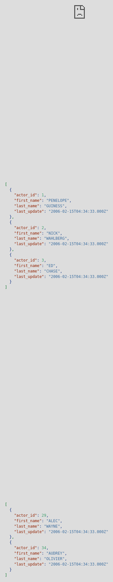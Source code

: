 ```yaml
---
title: Automatically generate a CRUD Web API using Hyperlambda
description: In this article we generate a Hyperlambda CRUD web API using Magic, for then to analyse the generated code, providing you with the knowledge required to understand how Magic is doing its Magic.
og_image: "https://raw.githubusercontent.com/polterguy/polterguy.github.io/master/images/og-crud.jpg"
---
```


# Automatically generate a CRUD Web API using Hyperlambda

This is a _"hands on tutorial"_, and assumes you've already [installed Magic](/tutorials/getting-started/)
locally or at some server. This tutorial covers the following parts of Magic and Hyperlambda.

* How to automatically generate a Hyperlambda HTTP CRUD API wrapping your database
* The SQL, CRUD, Endpoints and Hyper IDE menu items
* CRUD database slots
* Passing arguments to Hyperlambda endpoints
* Validating arguments
* Authorisation and authentication

This is going to be a _"different"_ tutorial, since instead of creating code ourselves, we will use
Magic to generate our code, and analyse what Magic did afterwards. If you prefer to
watch a video where I demonstrate this process, you can watch the following video.

<div class="video">
<iframe width="560" height="315" style="position:absolute; top:0; left:0; width:100%; height:100%;" src="https://www.youtube.com/embed/HA0PDQITbZI" frameborder="0" allow="accelerometer; autoplay; encrypted-media; gyroscope; picture-in-picture" allowfullscreen></iframe>
</div>

What Magic just did for us in the above video was providing us with a starting
point, from where we can modify the code afterwards.
However, in order to modify the code, we'll need to understand it. So let us walk through it step
by step, starting out with the creation of our database, ending up with an understanding of the
Hyperlambda code that Magic created for us.

## Creating your database

Open the _"SQL"_ menu item in your dashboard and click the _"Load"_ button. Choose _"sakila"_
if you're using MySQL as your primary database. Choose _"northwind-simplified"_ if you're using SQL Server.
Choose _"pagila"_ if you're using PostgreSQL. Load the database script, and click the _"Execute"_ button.

![Creating your Sakila database](https://raw.githubusercontent.com/polterguy/polterguy.github.io/master/images/sql-editor.jpg)

This creates a database for you, which will be the foundation for generating our HTTP CRUD backend.

## Generating your backend

Before we can generate our backend we will have to purge our database cache. Click the little spiral
icon in your SQL menu item beneath the SQL editor. Below is a screenshot showing you how.

![Purging your server side database cache](https://raw.githubusercontent.com/polterguy/polterguy.github.io/master/images/purge-cache.jpg)

Open the _"CRUD"_ menu item, choose your newly created database, and click _"Crudify all tables"_.
Below you can see a screenshot.

![Generating your backend](https://raw.githubusercontent.com/polterguy/polterguy.github.io/master/images/backend-crud.jpg)

As you generate your backend you will notice that Magic says something like _"xxx LOC generated"_.
This number is the lines of code that Magic automatically generated for you, and depends upon
your database and its number of tables. A small database such as sakila will typically only
generate some 3,500 lines of code - While a larger database might generate tens of
thousands of lines of code for you.

## Playing with our CRUD endpoints

After having done the above, Magic will have created a bunch of Hyperlambda files for you in
your _"/modules/xxx"_ folder, where _"xxx"_ is your database name. Open the _"Hyper IDE"_ menu
item in your dashboard, and take a look at this folder. These files will wrap
all the 4 main CRUD operations towards your tables, in addition to a count endpoint. The
structure should resemble the following.

* Create - _"xxx.post.hl"_
* Read - _"xxx.get.hl"_
* Update - _"xxx.put.hl"_
* Delete - _"xxx.delete.hl"_
* Count - _"xxx-count.get.hl"_

You will have 5 files resembling the above structure for each of your tables in your database.
We will study the files generated around one of these tables, but it doesn't matter which
database you generated, or which table you select - The structure will be similar enough
regardless of what table you choose. However, before we start looking at the code, let's
play around with the code, by going to the _"Endpoints"_ menu item, and filter on one of
your tables. In the screenshot below, we've chosen _"sakila/actor"_. Click the
_"get"_ endpoint, at which point you should see something resembling the following.

![Invoking your HTTP endpoints](https://raw.githubusercontent.com/polterguy/polterguy.github.io/master/images/endpoints.jpg)

You can already invoke your endpoint by clicking the _"Invoke"_ button for your endpoint.
If you do this, you should see a bunch of JSON objects returned from your server resembling
the following, depending upon which table you chose.

```json
[
  {
    "actor_id": 1,
    "first_name": "PENELOPE",
    "last_name": "GUINESS",
    "last_update": "2006-02-15T04:34:33.000Z"
  },
  {
    "actor_id": 2,
    "first_name": "NICK",
    "last_name": "WAHLBERG",
    "last_update": "2006-02-15T04:34:33.000Z"
  },
  {
    "actor_id": 3,
    "first_name": "ED",
    "last_name": "CHASE",
    "last_update": "2006-02-15T04:34:33.000Z"
  }
]
```

The read endpoint supports all of the following features.

* Paging through **[limit]** and **[offset]**
* Ordering items through **[order]** and **[direction]**
* Filtering
* Specifying a boolean **[operator]** for filter criteria

The above is what you would typically need most of the times as you read items from your database.
If you'd like to find items only matching a specific criteria, you can add a filter for your criteria
to have your backend only return items matching your filter. You will see a whole range of possible
filters for each column in your table such as illustrated for the **first_name** column below.

* __actor.first_name.eq__ - First name being exact match of the specified string
* __actor.first_name.neq__ - First name _not_ equal to the specified string
* __actor.first_name.like__ - First name contains the specified string supporting wildcards as `%`
* __actor.first_name.mt__ - First name more than the specified string
* __actor.first_name.lt__ - First name less than the specified string
* __actor.first_name.mteq__ - First name more than or equal to the specified string
* __actor.first_name.lteq__ - First name less than or equal to the specified string

**Notice** - Depending upon whether or not you checked of the _"Verbose"_ checkbox as you crudified
your backend, you will see more or less options for filtering on each column. The _"Verbose"_ checkbox
allows you to create _more_ filtering options for your generated endpoints.

Each column will have a range of filter options matching the above comparison operators. If some
of your filter conditions doesn't make sense for a particular column, you can delete these later
as we start editing the endpoint's code. However, try clicking the **actor.first_name.like** filter
button for instance, and add the value _"A%"_ into it, click _"Add"_, and invoke your endpoint again.
This time only items matching your filter condition are returned, such as the following JSON
illustrates.

```json
[
  {
    "actor_id": 29,
    "first_name": "ALEC",
    "last_name": "WAYNE",
    "last_update": "2006-02-15T04:34:33.000Z"
  },
  {
    "actor_id": 34,
    "first_name": "AUDREY",
    "last_name": "OLIVIER",
    "last_update": "2006-02-15T04:34:33.000Z"
  }
]
```

You can combine as many conditions as you wish the same way we added the above **like** filter.
Conditions are by default **and**'ed together, implying _all conditions must match_ - But
this can be changed to **or** by changing the value of the **[operator]** argument.

You can also create and update items if you select your **post** or **put** endpoints. However,
these endpoints require you to provide a JSON payload instead of parametrizing
your endpoint using query parameters. Try to create and update some items using these
two endpoints. Just remember that regardless of what table you choose, the primary key parts
to the update endpoint is the criteria of _which item to update_. Magic only creates endpoints
that supports updating _one item at the time by default_ - And the generator does not produce
code allowing you to change the primary key. For the _"put"_ and _"delete"_ endpoints,
the primary key(s) for your tables are also _mandatory_ and you have to supply these, otherwise
the backend will return an error to you.

### Meta data

If you go through your endpoints, you will see a lot of meta information. This was generated
automatically based upon your database schema, and is also publicly exposed to the client, almost
the same way the Open Web API or Swagger is able to enumerate and document your HTTP endpoints.
Hence, we've already documented our HTTP endpoints, even though we haven't manually created a
single line of code. Magic also creates meta information like this for your manually
created endpoints. This meta data becomes crucial as we later start looking at how Magic creates
your frontend. You can see this meta information as properties of your endpoint if you go to
the _"Endpoints"_ menu item and click any of your endpoints.

## Analysing the code

Once you're done playing around with your endpoints, open up _"Hyper IDE"_. Click
the _"modules"_ folder, then click the folder with the same name as the name of the database you generated above.
Click for instance the _"actor.get.hl"_ file, at which point you should see something resembling
the following.

![Editing your Hyperlambda using Hyper IDE](https://raw.githubusercontent.com/polterguy/polterguy.github.io/master/images/hyper-ide.jpg)

If you didn't generate CRUD endpoints for your sakila database then at least make
sure that whatever file you're looking at ends with _".get.hl"_ such that we're looking at roughly the
same thing. What you are looking at now is the Hyperlambda Magic automatically
generated for you. The most important part of this code is the following section.

```
   data.read
      database-type:mysql
      table:actor
      columns
         actor.actor_id
         actor.first_name
         actor.last_name
         actor.last_update
      where
         and
```

The above invocation to the **[data.read]** slot is _"transpiled"_ by Magic into an SQL statement,
retrieving your records from your database according to your filter conditions. The result of this
SQL is then returned back to the client as JSON in the **[return-nodes]** line at the bottom of your
code. The above slot will expect an already open database connection. To open a database connection
we use the **[data.connect]** slot. The following code shows you how to connect to a database.

```
data.connect:[generic|sakila]
   database-type:mysql
```

In the above **[data.connect]** invocation we are referencing a connection string who's name is
_"generic"_ and we're choosing to open the _"sakila"_ database in this instance. Since we supply
_"mysql"_ as our value to **[database-type]** this will ensure Magic uses the MySQL connection
string named _"generic"_. You can add additional connection strings to Magic by opening the
_"Config"_ menu item from your dashboard and edit your configuration settings.

Notice how the generated Hyperlambda for your **[data.read]** invocation can be found _inside_
your **[data.connect]** invocation. This implies that your read invocation will use this database
connection implicitly, since the read invocation is _"a lambda object inside of your database connection"_.
Hence all database operations inside of a **[data.connect]** invocation will by default use that
database connection to connect to your database and execute its SQL. Think of these slots as
an **SqlConnection** instance and an **SqlDataReader** instance, where the reader uses the connection
you previously opened - Then realise that the 3 carriage returns found in front of the **[data.read]**
invocation becomes kind of like _"the scope"_ of the **[data.connect]** invocation, implying the
Hyperlambda inside **[data.connect]** is actually a lambda object, or a _"lambda argument"_ to your connect
invocation.

> In Hyperlambda code is always an argument, and all arguments are code

This is why it's called Hyperlambda, because _everything_ is a lambda object. Hyperlambda is
said to be _"a functional programming language"_. We will go through the exact syntax of Hyperlambda
in a later tutorial, but for now realise that in Hyperlambda _spaces counts_ - Kind of like the
same way they do in YAML or Python, and 3 spaces declares a _"scope"_, while a colon `:`
declares the beginning of a node's value. Nodes again is a tree structure having a value, a name,
and children. This is the foundation of Hyperlambda. Hyperlambda is actually just a text representation
of a tree structure, the same way YAML, JSON, or XML is. Nodes are Hyperlambda's object implementation
again. See the documentation for [magic.node](/documentation/magic.node/) for more details.

### Arguments passing

If you look at the top of your file, you will see something resembling the following.

```
.arguments
   limit:long
   offset:long
   order:string
   direction:string
   operator:string
   actor.actor_id.eq:long
   actor.first_name.like:string
   actor.first_name.eq:string
   actor.last_name.like:string
   actor.last_name.eq:string
   actor.last_update.eq:date
```

The endpoint resolver will actually read the above **[.arguments]** node, and use it to
retrieve meta information about which arguments your endpoint can accept. If you edit it,
save it, and go back to your endpoints file menu, you can see how it's automatically updated,
and the arguments provided by the meta information parts of the endpoint resolver automatically
changes. The **[.arguments]** node is said to _"declare which arguments your endpoint can accept"_.
You can add or remove arguments as you see fit.

#### Validating arguments

If you open one of your _"xxx.delete.hl"_ endpoint files in Hyper IDE, you will see something
resembling the following just below your **[.arguments]** collection.

```
validators.mandatory:x:@.arguments/*/xxx
```

This is a mandatory validator, and makes sure the endpoint cannot be invoked without passing in
an **[xxx]** argument. Hyperlambda contains many similar validators for validating numbers,
emails, date and time objects, etc. If you want to see what validators you can use
in Hyperlambda, you can checkout the documentation for [magic.lambda.validators](/documentation/magic.lambda.validators).
You can also use the autocomplete features of the Hyperlambda editor, by finding an empty
line and click FN+CONTROL+SPACE on a Mac or CTRL+SPACE on Windows. This will show you
the autocompleter for Hyperlambda slots, allowing you to filter on for instance validator
slots, such as the following illustrates.

![Autocomplete on validators](https://raw.githubusercontent.com/polterguy/polterguy.github.io/master/images/autocomplete.jpg)

### Authorisation and authentication

Your endpoint will by default require authentication and authorisation, preventing anonymous
users from accessing it. This is done with the **[auth.ticket.verify]** slot with something
resembling the following.

```
auth.ticket.verify:root, admin
```

The above line of code verifies that your JWT token is valid, and that the user
invoking the endpoint belongs to at least one of the following roles.

* root
* admin

If the user has an invalid token, and/or the user doesn't belong to any of the above roles,
this slot will throw an exception, preventing the rest of your Hyperlambda code from executing.
This is the core authentication and authorization parts of Magic, and allows you to secure
your web APIs. If you want users belonging to different roles to be able to invoke
your endpoint, you can simply edit the above code, by for instance adding _another_ role
to it, save your file - And voila; Your authorization requirements have automagically changed.
Below is an example of how to add the _"director"_ role as a role allowed to invoke the endpoint.

```
auth.ticket.verify:root, admin, director
```

The above slot requires a comma separated list of roles as its input. You can also completely
remove the above node's value parts, resulting in that _any_ authenticated user can invoke
your endpoint, as long as he or she has a valid JWT token. This completely ignores the roles
the user belongs to, as long as the user is authenticated with a valid JWT token. Below is
an example.

```
auth.ticket.verify
```

The rest of the file basically just provides meta information to the endpoint resolver, and
correctly parametrises your invocation to **[data.read]** - However, this will be a subject
of a later tutorial. If you're curious about how this work, you can check out for instance
the **[add]** slot in the documentation for [magic.lambda](/documentation/magic.lambda/).

### CRUD slots

An invocation to for instance **[data.read]** is referred to by Magic as a _"slot invocation"_
or a _"signal"_. A _"slot"_ is kind of like a function, and a _"signal"_ is kind of like a function
invocation. However, fundamentally Magic doesn't have _"functions"_ the way a traditional
programming language has, which is why we refer to these as signals and slots.
If you view your other CRUD files, you will see that they are using slightly
different slots to wrap other CRUD functions. The basic CRUD operations in Magic are implemented
with the following slots.

* __[data.read]__
* __[data.delete]__
* __[data.create]__
* __[data.update]__

Besides from using different slots, all of your generated Hyperlambda files are actually quite
similar in structure. You still typically want to have separate files for these operations, since
this allows you to easily modify for instance authorization requirements, arguments passing, add
additional business logic to your files, etc. So even though the code is not very _DRY_
in its original state, separate endpoint files for separate operations are still typically
useful, and a feature you will appreciate further down the road.
If you want to see the power of these CRUD slots you can check out the documentation for the
[magic.data.common](/documentation/magic.data.common/) module that you can find in the
reference documentation for Magic.

* Continue with [Create a Web API with SQL](/tutorials/sql-web-api/)
